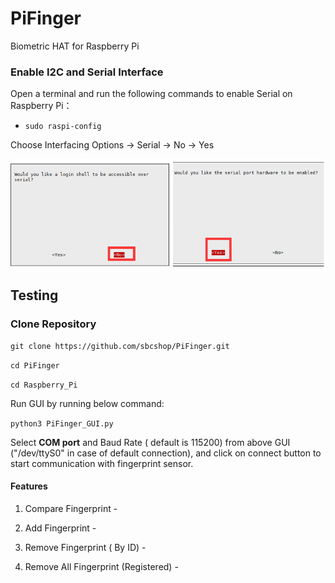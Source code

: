# PiFinger
Biometric HAT for Raspberry Pi

### Enable I2C and Serial Interface

 Open a terminal and run the following commands to enable Serial on Raspberry Pi：

* ``` sudo raspi-config ```

Choose Interfacing Options -> Serial -> No -> Yes

<img src="Images/en_serial_full.png" />

## Testing

### Clone Repository

``` git clone https://github.com/sbcshop/PiFinger.git ```

``` cd PiFinger ```

``` cd Raspberry_Pi ```

Run GUI by running below command:

``` python3 PiFinger_GUI.py ```

Select <b>COM port</b> and Baud Rate ( default is 115200) from above GUI ("/dev/ttyS0" in case of default connection), 
and click on connect button to start communication with fingerprint sensor.

#### Features 

1) Compare Fingerprint -

2) Add Fingerprint -

3) Remove Fingerprint ( By ID) -

4) Remove All Fingerprint (Registered) -
